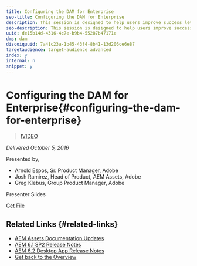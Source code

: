 ```yaml
---
title: Configuring the DAM for Enterprise
seo-title: Configuring the DAM for Enterprise
description: This session is designed to help users improve success leveraging AEM Assets. Arnold Espos will focus on the use cases of real DAM Enterprise customers, their challenges, and the solutions that have been created to support them to increase the success they see with DAM.   Attendees will be able to better understand how to use DAM in their environments. Through seeing case studies from real customers, attendees working with existing DAM customers will be able understand the new solutions provided through this offering, which can help their existing workflows and understanding of the technology.
seo-description: This session is designed to help users improve success leveraging AEM Assets. Arnold Espos will focus on the use cases of real DAM Enterprise customers, their challenges, and the solutions that have been created to support them to increase the success they see with DAM.   Attendees will be able to better understand how to use DAM in their environments. Through seeing case studies from real customers, attendees working with existing DAM customers will be able understand the new solutions provided through this offering, which can help their existing workflows and understanding of the technology.
uuid: de15b14d-4316-4c7e-b9b4-55287b47171e
dms: dam
discoiquuid: 7a41c23a-1b45-43f4-8b41-13d206ce6e87
targetaudience: target-audience advanced
index: y
internal: n
snippet: y
---
```


# Configuring the DAM for Enterprise{#configuring-the-dam-for-enterprise}

>[!VIDEO](https://video.tv.adobe.com/v/19298/?quality=9)

*Delivered October 5, 2016*

Presented by,

* Arnold Espos, Sr. Product Manager, Adobe
* Josh Ramirez, Head of Product, AEM Assets, Adobe
* Greg Klebus, Group Product Manager, Adobe

Presenter Slides

[Get File](assets/assets-webinar-oct5final.pdf)

## Related Links {#related-links}

* [AEM Assets Documentation Updates](https://docs.adobe.com/content/docs/en/aem/recent-documentation-updates.html)
* [AEM 6.1 SP2 Release Notes](https://docs.adobe.com/docs/en/aem/6-1/release-notes-sp2.html)
* [AEM 6.2 Desktop App Release Notes](https://docs.adobe.com/docs/en/aem/6-2/desktop-app-release-notes.html)
* [Get back to the Overview](https://helpx.adobe.com/experience-manager/kt/eseminars/gems/aem-index.html)

